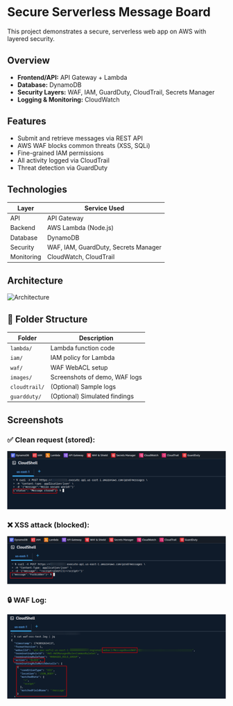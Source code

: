 # Secure Serverless Message Board

This project demonstrates a secure, serverless web app on AWS with layered security.

## Overview

- **Frontend/API:** API Gateway + Lambda
- **Database:** DynamoDB
- **Security Layers:** WAF, IAM, GuardDuty, CloudTrail, Secrets Manager
- **Logging & Monitoring:** CloudWatch

## Features

- Submit and retrieve messages via REST API
- AWS WAF blocks common threats (XSS, SQLi)
- Fine-grained IAM permissions
- All activity logged via CloudTrail
- Threat detection via GuardDuty

## Technologies

| Layer           | Service Used                         |
|----------------|---------------------------------------|
| API            | API Gateway                          |
| Backend        | AWS Lambda (Node.js)                 |
| Database       | DynamoDB                             |
| Security       | WAF, IAM, GuardDuty, Secrets Manager |
| Monitoring     | CloudWatch, CloudTrail               |

## Architecture

![Architecture](architecture/architecture-diagram.png)

## 📂 Folder Structure

| Folder        | Description                            |
|---------------|----------------------------------------|
| `lambda/`     | Lambda function code                   |
| `iam/`        | IAM policy for Lambda                  |
| `waf/`        | WAF WebACL setup                       |
| `images/`     | Screenshots of demo, WAF logs          |
| `cloudtrail/` | (Optional) Sample logs                 |
| `guardduty/`  | (Optional) Simulated findings          |

## Screenshots

### ✅ Clean request (stored):
![Secure POST](images/test_POST.png)

### ❌ XSS attack (blocked):
![Blocked XSS](images/Simulate_XSS.png)

### 🔒 WAF Log:
![WAF Log](images/XSS_waflog.png)
